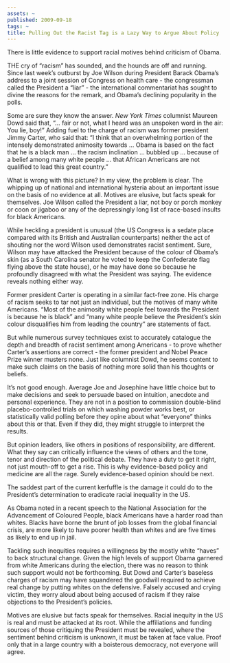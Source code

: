```yaml
---
assets: ~
published: 2009-09-18
tags: ~
title: Pulling Out the Racist Tag is a Lazy Way to Argue About Policy
---
```

There is little evidence to support racial motives behind criticism of
Obama.

THE cry of “racism” has sounded, and the hounds are off and running.
Since last week’s outburst by Joe Wilson during President Barack Obama’s
address to a joint session of Congress on health care - the congressman
called the President a “liar” - the international commentariat has
sought to divine the reasons for the remark, and Obama’s declining
popularity in the polls.

Some are sure they know the answer. *New York Times* columnist Maureen
Dowd said that, “… fair or not, what I heard was an unspoken word in the
air: You lie, boy!” Adding fuel to the charge of racism was former
president Jimmy Carter, who said that: “I think that an overwhelming
portion of the intensely demonstrated animosity towards … Obama is based
on the fact that he is a black man … the racism inclination … bubbled up
… because of a belief among many white people … that African Americans
are not qualified to lead this great country.”

What is wrong with this picture? In my view, the problem is clear. The
whipping up of national and international hysteria about an important
issue on the basis of no evidence at all. Motives are elusive, but facts
speak for themselves. Joe Wilson called the President a liar, not boy or
porch monkey or coon or jigaboo or any of the depressingly long list of
race-based insults for black Americans.

While heckling a president is unusual (the US Congress is a sedate place
compared with its British and Australian counterparts) neither the act
of shouting nor the word Wilson used demonstrates racist sentiment.
Sure, Wilson may have attacked the President because of the colour of
Obama’s skin (as a South Carolina senator he voted to keep the
Confederate flag flying above the state house), or he may have done so
because he profoundly disagreed with what the President was saying. The
evidence reveals nothing either way.

Former president Carter is operating in a similar fact-free zone. His
charge of racism seeks to tar not just an individual, but the motives of
many white Americans. “Most of the animosity white people feel towards
the President is because he is black” and “many white people believe the
President’s skin colour disqualifies him from leading the country” are
statements of fact.

But while numerous survey techniques exist to accurately catalogue the
depth and breadth of racist sentiment among Americans - to prove whether
Carter’s assertions are correct - the former president and Nobel Peace
Prize winner musters none. Just like columnist Dowd, he seems content to
make such claims on the basis of nothing more solid than his thoughts or
beliefs.

It’s not good enough. Average Joe and Josephine have little choice but
to make decisions and seek to persuade based on intuition, anecdote and
personal experience. They are not in a position to commission
double-blind placebo-controlled trials on which washing powder works
best, or statistically valid polling before they opine about what
“everyone” thinks about this or that. Even if they did, they might
struggle to interpret the results.

But opinion leaders, like others in positions of responsibility, are
different. What they say can critically influence the views of others
and the tone, tenor and direction of the political debate. They have a
duty to get it right, not just mouth-off to get a rise. This is why
evidence-based policy and medicine are all the rage. Surely
evidence-based opinion should be next.

The saddest part of the current kerfuffle is the damage it could do to
the President’s determination to eradicate racial inequality in the US.

As Obama noted in a recent speech to the National Association for the
Advancement of Coloured People, black Americans have a harder road than
whites. Blacks have borne the brunt of job losses from the global
financial crisis, are more likely to have poorer health than whites and
are five times as likely to end up in jail.

Tackling such inequities requires a willingness by the mostly white
“haves” to back structural change. Given the high levels of support
Obama garnered from white Americans during the election, there was no
reason to think such support would not be forthcoming. But Dowd and
Carter’s baseless charges of racism may have squandered the goodwill
required to achieve real change by putting whites on the defensive.
Falsely accused and crying victim, they worry aloud about being accused
of racism if they raise objections to the President’s policies.

Motives are elusive but facts speak for themselves. Racial inequity in
the US is real and must be attacked at its root. While the affiliations
and funding sources of those critiquing the President must be revealed,
where the sentiment behind criticism is unknown, it must be taken at
face value. Proof only that in a large country with a boisterous
democracy, not everyone will agree.